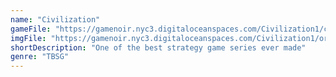 ```yaml
---
name: "Civilization"
gameFile: "https://gamenoir.nyc3.digitaloceanspaces.com/Civilization1/civ1.zip"
imgFile: "https://gamenoir.nyc3.digitaloceanspaces.com/Civilization1/original.webp"
shortDescription: "One of the best strategy game series ever made"
genre: "TBSG"
---
```

